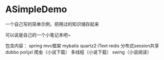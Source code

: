 # ASimpleDemo
一个自己写的简单示例，把用过的知识储存起来

可以说是自己的一个小笔记本吧~

包含内容：
    spring mvc框架
    mybatis
    quartz2
    iText
    redis
    分布式session共享
    dubbo
    poi\jxl
    爬虫（小说下载）
    多线程（小说下载）
    swing（小说阅读）